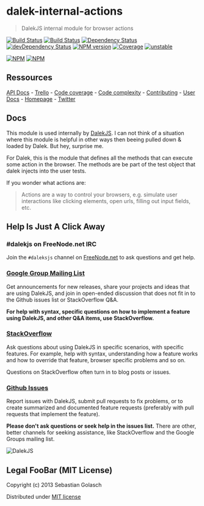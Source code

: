 dalek-internal-actions
======================

> DalekJS internal module for browser actions

[![Build Status](https://travis-ci.org/dalekjs/dalek-internal-actions.png)](https://travis-ci.org/dalekjs/dalek-internal-actions)
[![Build Status](https://drone.io/github.com/dalekjs/dalek-internal-actions/status.png)](https://drone.io/github.com/dalekjs/dalek-internal-actions/latest)
[![Dependency Status](https://david-dm.org/dalekjs/dalek-internal-actions.png)](https://david-dm.org/dalekjs/dalek-internal-actions)
[![devDependency Status](https://david-dm.org/dalekjs/dalek-internal-actions/dev-status.png)](https://david-dm.org/dalekjs/dalek-internal-actions#info=devDependencies)
[![NPM version](https://badge.fury.io/js/dalek-internal-actions.png)](http://badge.fury.io/js/dalek-internal-actions)
[![Coverage](http://dalekjs.com/package/dalek-internal-actions/master/coverage/coverage.png)](http://dalekjs.com/package/dalek-internal-actions/master/coverage/index.html)
[![unstable](https://rawgithub.com/hughsk/stability-badges/master/dist/unstable.svg)](http://github.com/hughsk/stability-badges)

[![NPM](https://nodei.co/npm/dalek-internal-actions.png)](https://nodei.co/npm/dalek-internal-actions/)
[![NPM](https://nodei.co/npm-dl/dalek-internal-actions.png)](https://nodei.co/npm/dalek-internal-actions/)

## Ressources

[API Docs](http://dalekjs.com/package/dalek-internal-actions/master/api/index.html) -
[Trello](https://trello.com/b/UAMDt8vU/dalek-internal-actions) -
[Code coverage](http://dalekjs.com/package/dalek-internal-actions/master/coverage/index.html) -
[Code complexity](http://dalekjs.com/package/dalek-internal-actions/master/complexity/index.html) -
[Contributing](https://github.com/dalekjs/dalek-internal-actions/blob/master/CONTRIBUTING.md) -
[User Docs](http://dalekjs.com/docs/actions.html) -
[Homepage](http://dalekjs.com) -
[Twitter](http://twitter.com/dalekjs)

## Docs

This module is used internally by [DalekJS](//github.com/dalekjs/dalek).
I can not think of a situation where this module is helpful in other ways then
beeing pulled down & loaded by Dalek. But hey, surprise me.

For Dalek, this is the module that defines all the methods that can execute some
action in the browser. The methods are be part of the test object that dalek injects
into the user tests.

If you wonder what actions are:
> Actions are a way to control your browsers, e.g. simulate user interactions like clicking elements, open urls, filling out input fields, etc.

## Help Is Just A Click Away

### #dalekjs on FreeNode.net IRC

Join the `#daleksjs` channel on [FreeNode.net](http://freenode.net) to ask questions and get help.

### [Google Group Mailing List](https://groups.google.com/forum/#!forum/dalekjs)

Get announcements for new releases, share your projects and ideas that are
using DalekJS, and join in open-ended discussion that does not fit in
to the Github issues list or StackOverflow Q&A.

**For help with syntax, specific questions on how to implement a feature
using DalekJS, and other Q&A items, use StackOverflow.**

### [StackOverflow](http://stackoverflow.com/questions/tagged/dalekjs)

Ask questions about using DalekJS in specific scenarios, with
specific features. For example, help with syntax, understanding how a feature works and
how to override that feature, browser specific problems and so on.

Questions on StackOverflow often turn in to blog posts or issues.

### [Github Issues](//github.com/dalekjs/dalek-internal-actions/issues)

Report issues with DalekJS, submit pull requests to fix problems, or to
create summarized and documented feature requests (preferably with pull
requests that implement the feature).

**Please don't ask questions or seek help in the issues list.** There are
other, better channels for seeking assistance, like StackOverflow and the
Google Groups mailing list.

![DalekJS](https://raw.github.com/dalekjs/dalekjs.com/master/img/logo.png)

## Legal FooBar (MIT License)

Copyright (c) 2013 Sebastian Golasch

Distributed under [MIT license](https://github.com/dalekjs/dalek-internal-assertions/blob/master/LICENSE-MIT)

